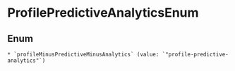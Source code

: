 
# ProfilePredictiveAnalyticsEnum

## Enum


    * `profileMinusPredictiveMinusAnalytics` (value: `"profile-predictive-analytics"`)



